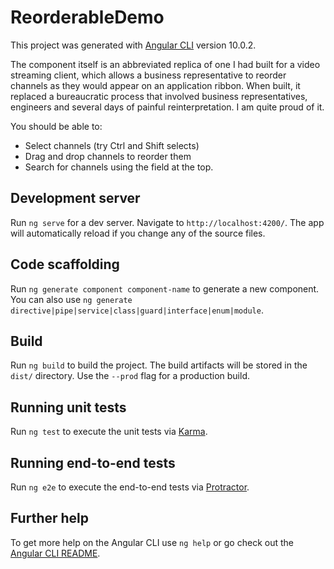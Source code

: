# ReorderableDemo

This project was generated with [Angular CLI](https://github.com/angular/angular-cli) version 10.0.2.

The component itself is an abbreviated replica of one I had built for a video streaming client, which allows a business representative to reorder channels as they would appear on an application ribbon. When built, it replaced a bureaucratic process that involved business representatives, engineers and several days of painful reinterpretation. I am quite proud of it.

You should be able to:
* Select channels (try Ctrl and Shift selects)
* Drag and drop channels to reorder them
* Search for channels using the field at the top.




## Development server

Run `ng serve` for a dev server. Navigate to `http://localhost:4200/`. The app will automatically reload if you change any of the source files.

## Code scaffolding

Run `ng generate component component-name` to generate a new component. You can also use `ng generate directive|pipe|service|class|guard|interface|enum|module`.

## Build

Run `ng build` to build the project. The build artifacts will be stored in the `dist/` directory. Use the `--prod` flag for a production build.

## Running unit tests

Run `ng test` to execute the unit tests via [Karma](https://karma-runner.github.io).

## Running end-to-end tests

Run `ng e2e` to execute the end-to-end tests via [Protractor](http://www.protractortest.org/).

## Further help

To get more help on the Angular CLI use `ng help` or go check out the [Angular CLI README](https://github.com/angular/angular-cli/blob/master/README.md).
